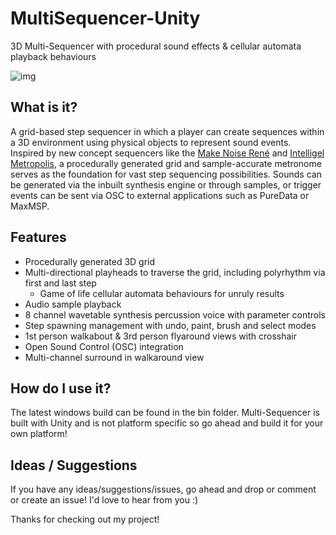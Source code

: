 # MultiSequencer-Unity

3D Multi-Sequencer with procedural sound effects & cellular automata playback behaviours

![img](https://i.imgur.com/Jp7qooZ.jpg)


## What is it?
A grid-based step sequencer in which a player can create sequences within a 3D environment using physical objects to represent sound events. 
Inspired by new concept sequencers like the  [Make Noise René](http://makenoisemusic.com/modules/rene) and [Intelligel Metropolis](https://www.youtube.com/watch?v=uV9-XA5MPwY), a procedurally generated grid and sample-accurate metronome serves as the foundation for vast step sequencing possibilities.
Sounds can be generated via the inbuilt synthesis engine or through samples, or trigger events can be sent via OSC to external applications such as PureData or MaxMSP.

## Features
 - Procedurally generated 3D grid
 - Multi-directional playheads to traverse the grid, including polyrhythm via first and last step
   - Game of life cellular automata behaviours for unruly results
 - Audio sample playback
 - 8 channel wavetable synthesis percussion voice with parameter controls
 - Step spawning management with undo, paint, brush and select modes
 - 1st person walkabout & 3rd person flyaround views with crosshair
 - Open Sound Control (OSC) integration
 - Multi-channel surround in walkaround view
 

 ## How do I use it?
 The latest windows build can be found in the bin folder.
 Multi-Sequencer is built with Unity and is not platform specific so go ahead and build it for your own platform!
 
 ## Ideas / Suggestions
 If you have any ideas/suggestions/issues, go ahead and drop or comment or create an issue! I'd love to hear from you :)
 
Thanks for checking out my project!
